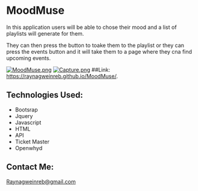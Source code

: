 # MoodMuse
In this application users will be able to chose their mood and a list of playlists will generate for them. 

They can then press the button to toake them to the playlist or they can press the events button and it will take them to a page where they cna find upcoming events.

[![MoodMuse.png](https://i.postimg.cc/664gKgfz/MoodMuse.png)](https://postimg.cc/8sDtBy3r)
[![Capture.png](https://i.postimg.cc/T29D89Vs/Capture.png)](https://postimg.cc/4nYdVpFv)
##Link:
https://raynagweinreb.github.io/MoodMuse/.

## Technologies Used:
 - Bootsrap
 - Jquery
 - Javascript
 - HTML
 - API
  - Ticket Master
  - Openwhyd

## Contact Me:
Raynagweinreb@gmail.com

